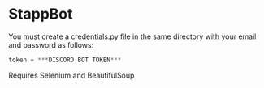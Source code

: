 # StappBot
You must create a credentials.py file in the same directory with your email and password as follows:
```python
token = ***DISCORD BOT TOKEN***
```

Requires Selenium and BeautifulSoup
